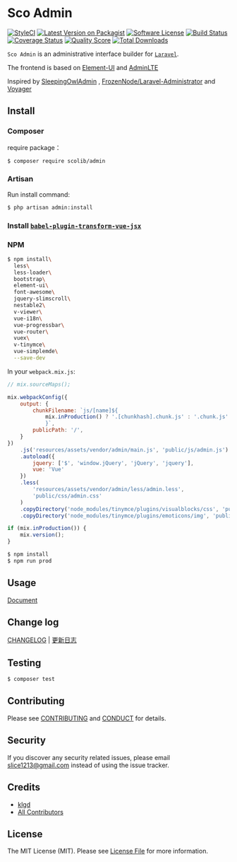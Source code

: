 # Sco Admin

[![StyleCI](https://styleci.io/repos/82435198/shield?branch=master)](https://styleci.io/repos/82435198)
[![Latest Version on Packagist](https://img.shields.io/packagist/v/ScoLib/admin.svg?style=flat-square)](https://packagist.org/packages/ScoLib/admin)
[![Software License](https://img.shields.io/badge/license-MIT-brightgreen.svg?style=flat-square)](https://github.com/ScoLib/admin/blob/master/LICENSE.md)
[![Build Status](https://img.shields.io/travis/ScoLib/admin/master.svg?style=flat-square)](https://travis-ci.org/ScoLib/admin)
[![Coverage Status](https://img.shields.io/scrutinizer/coverage/g/ScoLib/admin.svg?style=flat-square)](https://scrutinizer-ci.com/g/ScoLib/admin/?branch=master)
[![Quality Score](https://img.shields.io/scrutinizer/g/ScoLib/admin.svg?style=flat-square)](https://scrutinizer-ci.com/g/ScoLib/admin)
[![Total Downloads](https://img.shields.io/packagist/dt/ScoLib/admin.svg?style=flat-square)](https://packagist.org/packages/ScoLib/admin)

`Sco Admin` is an administrative interface builder for [`Laravel`](http://laravel.com/).

The frontend is based on [Element-UI](https://github.com/ElemeFE/element) and [AdminLTE](https://github.com/almasaeed2010/AdminLTE)

Inspired by [SleepingOwlAdmin](https://github.com/LaravelRUS/SleepingOwlAdmin) , [FrozenNode/Laravel-Administrator](https://github.com/FrozenNode/Laravel-Administrator) and [Voyager](https://github.com/the-control-group/voyager)

## Install

### Composer
require package：

```sh
$ composer require scolib/admin
```

### Artisan
Run install command:

```sh
$ php artisan admin:install
```

### Install [`babel-plugin-transform-vue-jsx`](https://github.com/vuejs/babel-plugin-transform-vue-jsx)

### NPM
```sh
$ npm install\
  less\
  less-loader\
  bootstrap\
  element-ui\
  font-awesome\
  jquery-slimscroll\
  nestable2\
  v-viewer\
  vue-i18n\
  vue-progressbar\
  vue-router\
  vuex\
  v-tinymce\
  vue-simplemde\
  --save-dev
```

In your `webpack.mix.js`:
```javascript
// mix.sourceMaps();

mix.webpackConfig({
    output: {
        chunkFilename: `js/[name]${
            mix.inProduction() ? '.[chunkhash].chunk.js' : '.chunk.js'
            }`,
        publicPath: '/',
    }
})
    .js('resources/assets/vendor/admin/main.js', 'public/js/admin.js')
    .autoload({
        jquery: ['$', 'window.jQuery', 'jQuery', 'jquery'],
        vue: 'Vue'
    })
    .less(
        'resources/assets/vendor/admin/less/admin.less',
        'public/css/admin.css'
    )
    .copyDirectory('node_modules/tinymce/plugins/visualblocks/css', 'public/js/tinymce/plugins/visualblocks/css')
    .copyDirectory('node_modules/tinymce/plugins/emoticons/img', 'public/js/tinymce/plugins/emoticons/img')

if (mix.inProduction()) {
    mix.version();
}
```

```sh
$ npm install 
$ npm run prod
```

## Usage

[Document](http://scoadmin.scophp.com/)

## Change log

[CHANGELOG](CHANGELOG.en.md) | [更新日志](CHANGELOG.zh-CN.md) 

## Testing

``` bash
$ composer test
```

## Contributing

Please see [CONTRIBUTING](CONTRIBUTING.md) and [CONDUCT](CONDUCT.md) for details.

## Security

If you discover any security related issues, please email slice1213@gmail.com instead of using the issue tracker.

## Credits

- [klgd](https://github.com/klgd)
- [All Contributors](../../contributors)

## License

The MIT License (MIT). Please see [License File](LICENSE.md) for more information.

